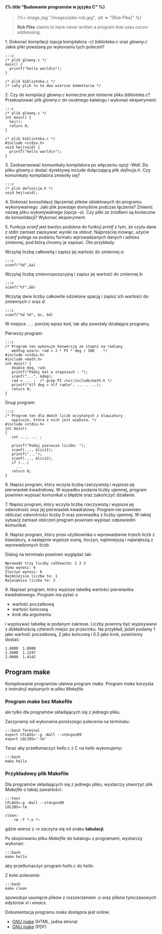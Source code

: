 #### {% title "Budowanie programów w języku C" %}

<blockquote>
  {%= image_tag "/images/pike-rob.jpg", :alt => "[Rob Pike]" %}
  <p>
   <b>Rob Pike</b> claims to have never written a program
   that uses cursor addressing.
  </p>
</blockquote>

1\. Dokonać kompilacji (opcja kompilatora *-c*) *biblioteka.c* oraz
*glowny.c* Jakie pliki powstaną po wykonaniu tych poleceń?

    :::c
    /* plik glowny.c */
    main() {
      printf("hello world\n");
    }

    /* plik biblioteka.c */
    /* cały plik to te dwa wiersze komentarza */

2\. Czy do kompilacji *glowny.c* konieczne jest istnienie pliku
*biblioteka.c*? Przekopiować plik *glowny.c* do osobnego katalogu i
wykonać eksperyment.

    :::c
    /* plik glowny.c */
    int main() {
      hej();
      return 0;
    }

    /* plik biblioteka.c */
    #include <stdio.h>
    void hej(void) {
      printf("hello world\n");
    }

3\. Zaobserwować komunikaty kompilatora po włączeniu opcji *-Wall*.  Do
pliku *glowny.c* dodać dyrektywę include dołączającą plik *defincje.h*.
Czy komunikaty kompilatora zmieniły się?

    :::c
    /* plik definicje.h */
    void hej(void);

4\. Dokonać konsolidacji (łączenia) plików obiektowych do programu
wykonywalnego. Jaki plik powstaje domyślnie podczas łączenia? Zmienić
nazwę pliku wykonywalnego (opcja *-o*). Czy pliki ze źródłami są
konieczne do konsolidacji? Wykonać eksperyment.

5\. Funkcja *scanf* jest bardzo podobna do
funkcji *printf* z tym, że czyta dane z *stdin*
zamiast zapisywać wyniki na *stdout*. Najprościej mówiąc, użycie
*scanf* polega na podaniu formatu wprowadzanych danych i adresu
zmiennej, pod którą chcemy je zapisać. Oto przykłady:

Wczytaj liczbę całkowitą i zapisz jej wartość do zmiennej *a*:

    :::c
    scanf("%d",&a)

Wczytaj liczbę zmiennopozycyjną i zapisz jej wartość do zmiennej *b*:

    :::c
    scanf("%f",&b)

Wczytaj dwie liczby całkowite odzielone spacją i zapisz ich wartości
do zmiennych *c* oraz *d*:

    :::c
    scanf("%d %d", &c, &d)

W miejsce `...` poniżej wpisz kod, tak aby powstały działające programy.

Pierwszy program:

    :::c
    /* Program ten wykonuje konwersję ze stopni na radiany
       według wzoru: rad = 2 * PI * deg / 360    */
    #include <stdio.h>
    #include <math.h>
    int main() {
       double deg, rad;
       printf("Podaj kat w stopniach : ");
       scanf("...", &deg);
       rad = ... ;  /* grep PI /usr/include/math.h */
       printf("%lf deg = %lf rad\n", ... , ...);
       return 0;
    }

Drugi program:

    :::c
    /* Program ten dla dwóch liczb wczytanych z klawiatury
       wypisuje, która z nich jest większa. */
    #include <stdio.h>
    int main()
    {
       int ..., ... ;

       printf("Podaj pierwsza liczbe: ");
       scanf(..., &licz1);
       printf("...");
       scanf(..., &licz2);
       if (...)
         ...
       return 0;
    }

6\. Napisz program, który wczyta liczbę rzeczywistą i
wypisze jej pierwiastek kwadratowy. W wypadku podania liczby
ujemnej, program powinien wypisać komunikat o błędzie oraz
zakończyć działanie.

7\. Napisz program, który wczyta liczbę rzeczywistą i
wypisze jej odwrotność oraz jej pierwiastek kwadratowy.
Program nie powinien obliczać odwrotności liczby 0
oraz pierwiastka z liczby ujemnej. W takiej
sytuacji zamiast obliczeń program powinien wypisać
odpowiedni komunikat.

8\. Napisz program, który prosi użytkownika
o wprowadzenie trzech liczb z klawiatury, a następnie
wypisze sumę, iloczyn, najmniejszą i największą z
wprowadzonych liczb.

Dialog na terminalu powinien wyglądać tak:

    Wprowadź trzy liczby całkowite: 1 2 3
    Suma wynosi: 6
    Iloczyn wynosi: 6
    Najmniejsza liczba to: 1
    Największa liczba to: 3

9\. Napisać program, który wypisze tabelkę wartości pierwiastka
kwadratowego. Program ma pytać o

* wartość poczatkową
* wartość końcową
* krok dla argumentu

i wypisywać tabelkę w podanym zakresie.
Liczby powinny być wypisywane z dokładnością czterech miejsc po
przecinku.
Na przykład, jeżeli podamy 1 jako
wartość poczatkową, 2 jako końcową i 0.5 jako krok,
powinismy dostać:

    1.0000  1.0000
    1.5000  1.2247
    2.0000  1.4142

## Program make

Kompilowanie programów ułatwia program *make*.
Program *make* korzysta z instrukcji wpisanych
w pliku *Makefile*.


### Program make bez Makefile

ale tylko dla programów składających się z jednego pliku.

Zaczynamy od wykonania poniższego polecenia na terminalu:

    :::bash Terminal
    export CFLAGS='-g -Wall --std=gnu99'
    export LDLIBS='-lm'

Teraz aby przetłumaczyć *hello.c* z C na *hello* wykonujemy:

    :::bash
    make hello


### Przykładowy plik Makefile

Dla programów składających się z jednego pliku, wystarczy utworzyć
plik *Makefile* o takiej zawartości:

    :::text
    CFLAGS=-g -Wall --std=gnu99
    LDLIBS=-lm

    clean:
        rm -f *.o *~

gdzie wiersz z `rm` zaczyna się od znaku **tabulacji**.

Po skopiowaniu pliku *Makefile* do katalogu z programami,
wystarczy wykonać:

    :::bash
    make hello

aby przetłumaczyć program *hello.c* do *hello*.

Z kolei polecenie:

    :::bash
    make clean

spowoduje usunięcie plików z rozszerzeniem *.o*
oraz plików tymczasowych edytorów *vi* i *emacs*.

Dokumentacja programu *make* dostępna jest online:

* [GNU make](http://www.gnu.org/software/make/manual/make.html)
  (HTML, jedna strona)
* [GNU make](http://www.gnu.org/software/make/manual/make.pdf)
  (PDF)
